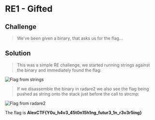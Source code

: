 # RE1 - Gifted

## Challenge
> We've been given a binary, that asks us for the flag...

## Solution
> This was a simple RE challenge, we started running strings against the binary and immediately found the flag:

![Flag from strings](https://github.com/R3dCr3sc3nt/AlexCTF/RE1-Gifted/strings.png)

> If we disassemble the binary in radare2 we also see the flag being pushed as string onto the stack just before the call to strcmp:

![Flag from radare2](https://github.com/R3dCr3sc3nt/AlexCTF/RE1-Gifted/radare.png)

The flag is **AlexCTF{Y0u_h4v3_45t0n15h1ng_futur3_1n_r3v3r5ing}**

